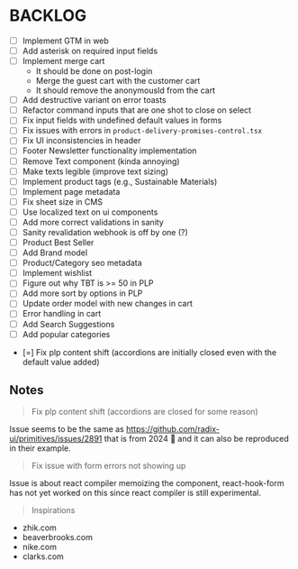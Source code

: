 # BACKLOG

- [ ] Implement GTM in web
- [ ] Add asterisk on required input fields
- [ ] Implement merge cart
  - It should be done on post-login
  - Merge the guest cart with the customer cart
  - It should remove the anonymousId from the cart
- [ ] Add destructive variant on error toasts
- [ ] Refactor command inputs that are one shot to close on select
- [ ] Fix input fields with undefined default values in forms
- [ ] Fix issues with errors in `product-delivery-promises-control.tsx`
- [ ] Fix UI inconsistencies in header
- [ ] Footer Newsletter functionality implementation
- [ ] Remove Text component (kinda annoying)
- [ ] Make texts legible (improve text sizing)
- [ ] Implement product tags (e.g., Sustainable Materials)
- [ ] Implement page metadata
- [ ] Fix sheet size in CMS
- [ ] Use localized text on ui components
- [ ] Add more correct validations in sanity
- [ ] Sanity revalidation webhook is off by one (?)
- [ ] Product Best Seller
- [ ] Add Brand model
- [ ] Product/Category seo metadata
- [ ] Implement wishlist
- [ ] Figure out why TBT is >= 50 in PLP
- [ ] Add more sort by options in PLP
- [ ] Update order model with new changes in cart
- [ ] Error handling in cart
- [ ] Add Search Suggestions
- [ ] Add popular categories

- [=] Fix plp content shift (accordions are initially closed even with the default value added)

## Notes

> Fix plp content shift (accordions are closed for some reason)

Issue seems to be the same as https://github.com/radix-ui/primitives/issues/2891 that is from 2024 :facepalm:
and it can also be reproduced in their example.

> Fix issue with form errors not showing up

Issue is about react compiler memoizing the component,
react-hook-form has not yet worked on this since react compiler is still
experimental.

> Inspirations

- zhik.com
- beaverbrooks.com
- nike.com
- clarks.com
